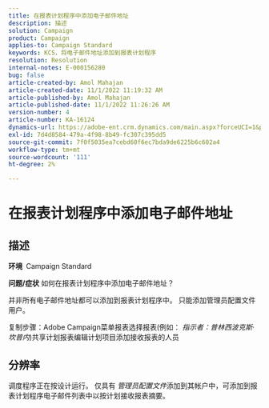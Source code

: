 ```yaml
---
title: 在报表计划程序中添加电子邮件地址
description: 描述
solution: Campaign
product: Campaign
applies-to: Campaign Standard
keywords: KCS，将电子邮件地址添加到报表计划程序
resolution: Resolution
internal-notes: E-000156280
bug: false
article-created-by: Amol Mahajan
article-created-date: 11/1/2022 11:19:32 AM
article-published-by: Amol Mahajan
article-published-date: 11/1/2022 11:26:26 AM
version-number: 4
article-number: KA-16124
dynamics-url: https://adobe-ent.crm.dynamics.com/main.aspx?forceUCI=1&pagetype=entityrecord&etn=knowledgearticle&id=3863ba0a-d759-ed11-9561-6045bd006f95
exl-id: 7d4d8584-479a-4f98-8b49-fc307c395dd5
source-git-commit: 7f0f5035ea7cebd60f6ec7bda9de6225b6c602a4
workflow-type: tm+mt
source-wordcount: '111'
ht-degree: 2%

---
```


# 在报表计划程序中添加电子邮件地址

## 描述

<b>环境 </b>
Campaign Standard


<b>问题/症状</b>
如何在报表计划程序中添加电子邮件地址？

并非所有电子邮件地址都可以添加到报表计划程序中。 只能添加管理员配置文件用户。

复制步骤：Adobe Campaign菜单报表选择报表(例如： *指示者：普林西波克斯·坎普内*)共享计划报表编辑计划项目添加接收报表的人员


## 分辨率


调度程序正在按设计运行。 仅具有 *管理员配置文件*&#x200B;添加到其帐户中，可添加到报表计划程序电子邮件列表中以按计划接收报表摘要。
